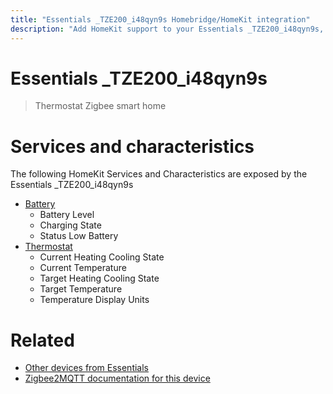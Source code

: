```yaml
---
title: "Essentials _TZE200_i48qyn9s Homebridge/HomeKit integration"
description: "Add HomeKit support to your Essentials _TZE200_i48qyn9s, using Homebridge, Zigbee2MQTT and homebridge-z2m."
---
```

<!---
This file has been GENERATED using src/docgen/docgen.ts
DO NOT EDIT THIS FILE MANUALLY!
-->
# Essentials _TZE200_i48qyn9s
> Thermostat Zigbee smart home


# Services and characteristics
The following HomeKit Services and Characteristics are exposed by
the Essentials _TZE200_i48qyn9s

* [Battery](../../battery.md)
  * Battery Level
  * Charging State
  * Status Low Battery
* [Thermostat](../../climate.md)
  * Current Heating Cooling State
  * Current Temperature
  * Target Heating Cooling State
  * Target Temperature
  * Temperature Display Units


# Related
* [Other devices from Essentials](../index.md#essentials)
* [Zigbee2MQTT documentation for this device](https://www.zigbee2mqtt.io/devices/_TZE200_i48qyn9s.html)